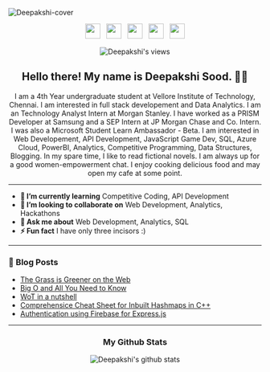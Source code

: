 ![Deepakshi-cover](https://github.com/deepakshisud/deepakshisud/blob/master/Cover.png)

<p align='center'>
 <a href="https://www.instagram.com/deepakshiiiiii/"><img height="30" src="https://cdn1.iconfinder.com/data/icons/social-media-circle-7/512/Circled_Instagram_svg-256.png"></a>&nbsp;&nbsp;
<a href="https://twitter.com/DeepakshiSud"><img height="30" src="https://cdn3.iconfinder.com/data/icons/picons-social/57/03-twitter-256.png"></a>&nbsp;&nbsp;
<a href="https://www.linkedin.com/in/deepakshi-sood-27b386174/"><img height="30" src="https://cdn1.iconfinder.com/data/icons/social-media-rounded-corners/512/Rounded_Linkedin2_svg-256.png"></a>&nbsp;&nbsp;
 <a href="https://deepakshisood.medium.com/"><img height="30" src="https://cdn4.iconfinder.com/data/icons/social-media-2210/24/Medium-512.png"></a>&nbsp;&nbsp;
 <a href="https://dev.to/deepakshisood"><img height="30" src="https://cdn0.iconfinder.com/data/icons/font-awesome-brands-vol-1/512/dev-256.png"></a>
 </p>
<div align='center'>
 
![Deepakshi's views](https://komarev.com/ghpvc/?username=deepakshisud)

</div>

<h2 align="center">Hello there! My name is Deepakshi Sood. 👋🤓</h2>
<p align="center">I am a 4th Year undergraduate student at Vellore Institute of Technology, Chennai. I am interested in full stack developement and Data Analytics. I am an  Technology Analyst Intern at Morgan Stanley. I have worked as a PRISM Developer at Samsung and a SEP Intern at JP Morgan Chase and Co. Intern. I was also a Microsoft Student Learn Ambassador - Beta. I am interested in Web Developement, API Development, JavaScript Game Dev, SQL, Azure Cloud, PowerBI, Analytics, Competitive Programming, Data Structures, Blogging.
In my spare time, I like to read fictional novels. I am always up for a good women-empowerment chat. I enjoy cooking delicious food and may open my cafe at some point. </p>

------------------------------------------------------------------------------------------------------------------------------------------------------------------------------
* **🌱 I’m currently learning** Competitive Coding, API Development
* **👯 I’m looking to collaborate on** Web Development, Analytics, Hackathons
* **💬 Ask me about** Web Development, Analytics, SQL
* **⚡ Fun fact** I have only three incisors :) 

-------------------------------------------------------------------------------------------------------------------------------------------------------------------------------

### 📰 Blog Posts
- [The Grass is Greener on the Web](https://deepakshisood.medium.com/the-grass-is-greener-on-the-web-f7d85612d410)
- [Big O and All You Need to Know](https://deepakshisood.medium.com/big-o-and-all-you-need-to-know-d71c9db52188)
- [WoT in a nutshell](https://deepakshisood.medium.com/web-of-things-in-a-nutshell-b137b5daad44)
- [Comprehensice Cheat Sheet for Inbuilt Hashmaps in C++](https://deepakshisood.medium.com/comprehensive-cheat-sheet-for-inbuilt-hashmaps-in-c-16c2f4ac6ce5)
- [Authentication using Firebase for Express.js](https://deepakshisood.medium.com/authentication-using-firebase-for-express-js-42dfb277c114)


-----------------------------------------------------------------------------------------------------------------------------------------------------------------------------

<div align='center' markdown="1">

### My Github Stats
 ![Deepakshi's github stats](https://github-readme-stats.vercel.app/api?username=deepakshisud&count_private=true)
 </div>
 

 


    
